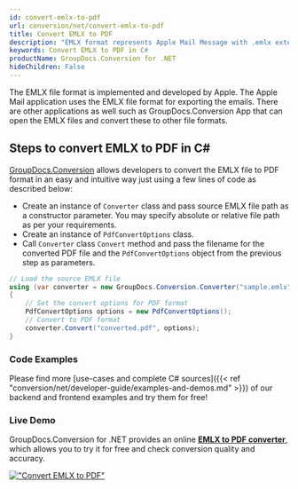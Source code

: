 ```yaml
---
id: convert-emlx-to-pdf
url: conversion/net/convert-emlx-to-pdf
title: Convert EMLX to PDF
description: "EMLX format represents Apple Mail Message with .emlx extension. Learn how to convert EMLX to PDF file programmatically in C# language using GroupDocs.Conversion for .NET library."
keywords: Convert EMLX to PDF in C#
productName: GroupDocs.Conversion for .NET
hideChildren: False
---
```


The EMLX file format is implemented and developed by Apple. The Apple Mail application uses the EMLX file format for exporting the emails. There are other applications as well such as GroupDocs.Conversion App that can open the EMLX files and convert these to other file formats.

## Steps to convert EMLX to PDF in C#

[GroupDocs.Conversion](https://products.groupdocs.com/conversion/net) allows developers to convert the EMLX file to PDF format in an easy and intuitive way just using a few lines of code as described below:

* Create an instance of `Converter` class and pass source EMLX file path as a constructor parameter. You may specify absolute or relative file path as per your requirements. 
* Create an instance of `PdfConvertOptions` class.
* Call `Converter` class `Convert` method and pass the filename for the converted PDF file and the `PdfConvertOptions` object from the previous step as parameters.

```csharp
// Load the source EMLX file
using (var converter = new GroupDocs.Conversion.Converter("sample.emlx"))
{
    // Set the convert options for PDF format
    PdfConvertOptions options = new PdfConvertOptions();
    // Convert to PDF format
    converter.Convert("converted.pdf", options);
}
```

### Code Examples

Please find more [use-cases and complete C# sources]({{< ref "conversion/net/developer-guide/examples-and-demos.md" >}}) of our backend and frontend examples and try them for free!

### Live Demo

GroupDocs.Conversion for .NET provides an online [**EMLX to PDF converter**](https://products.groupdocs.app/conversion/emlx-to-pdf), which allows you to try it for free and check conversion quality and accuracy.

[!["Convert EMLX to PDF"](conversion/net/images/convert-emlx-to-pdf.png)](https://products.groupdocs.app/conversion/emlx-to-pdf)